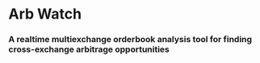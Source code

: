 # Arb Watch

### A realtime multiexchange orderbook analysis tool for finding cross-exchange arbitrage opportunities
